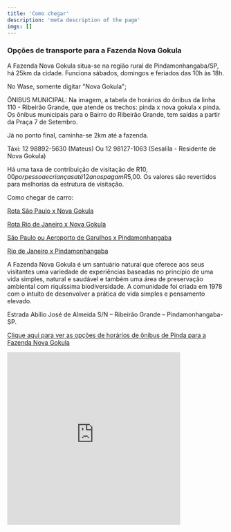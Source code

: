 ```yaml
---
title: 'Como chegar'
description: 'meta description of the page'
imgs: []
---
```

### Opções de transporte para a Fazenda Nova Gokula

A Fazenda Nova Gokula situa-se na região rural de Pindamonhangaba/SP, há 25km da cidade. Funciona sábados, domingos e feriados das 10h às 18h.

No Wase, somente digitar "Nova Gokula";

ÔNIBUS MUNICIPAL: Na imagem, a tabela de horários do ônibus da linha 110 - Ribeirão Grande, que atende os trechos: pinda x nova gokula x pinda. Os ônibus municipais para o Bairro do Ribeirão Grande, tem saídas a partir da Praça 7 de Setembro.

Já no ponto final, caminha-se 2km até a fazenda.

Táxi: 12 98892-5630 (Mateus) Ou 12 98127-1063 (Sesalila - Residente de Nova Gokula)

Há uma taxa de contribuição de visitação de R$10,00 por pessoa e crianças até 12 anos pagam R$5,00. Os valores são revertidos para melhorias da estrutura de visitação.

Como chegar de carro: 

[Rota São Paulo x Nova Gokula](https://www.google.com.br/maps/dir/São+Paulo/-22.77376,-45.45961/@-23.160563,-46.032715,401533m/data=!3m1!1e3!4m9!4m8!1m5!1m1!1s0x94ce448183a461d1:0x9ba94b08ff335bae!2m2!1d-46.6395571!2d-23.5557714!1m1!4e1)

[Rota Rio de Janeiro x Nova Gokula](https://www.google.com.br/maps/dir/Rio+de+Janeiro/-22.77376,-45.45961/@-22.9007119,-45.4726089,3143m/data=!3m1!1e3!4m30!4m29!1m25!1m1!1s0x997efe4224b50b:0xf988253c846c59ee!2m2!1d-43.1729351!2d-22.9068394!3m4!1m2!1d-45.2670077!2d-22.8756198!3s0x94ccc2d3f991d101:0x27f3d51968a7f762!3m4!1m2!1d-45.4022092!2d-22.9509784!3s0x94cce5bf18c9d623:0x4daa0a2db387883e!3m4!1m2!1d-45.3655728!2d-22.9325164!3s0x94cce612e19783bf:0x949da0e48f8f02d8!3m4!1m2!1d-45.4618819!2d-22.9779595!3s0x94ccfadb1348d909:0x76257aa9f5b7a3e4!1m1!4e1!3e0)

[São Paulo ou Aeroporto de Garulhos x Pindamonhangaba](http://passaromarron.com.br)

[Rio de Janeiro x Pindamonhangaba](https://viacaosampaio.com.br/)

A Fazenda Nova Gokula é um santuário natural que oferece aos seus visitantes uma variedade de experiências baseadas no princípio de uma vida simples, natural e saudável e também uma área de preservação ambiental com riquíssima biodiversidade. A comunidade foi criada em 1978 com o intuito de desenvolver a prática de vida simples e pensamento elevado.

Estrada Abílio José de Almeida S/N – Ribeirão Grande – Pindamonhangaba-SP.

[Clique aqui para ver as opções de horários de ônibus de Pinda para a Fazenda Nova Gokula](https://www.vivapinda.com.br/linha1/)

<div>
	<iframe src="https://www.google.com/maps/embed?pb=!1m14!1m8!1m3!1d10386.513998052435!2d-45.46882941330622!3d-22.769403826861133!3m2!1i1024!2i768!4f13.1!3m3!1m2!1s0x94cc8d6e7ee46f0f%3A0xa542f3b15b5b24e8!2sFazenda%20Nova%20Gokula!5e0!3m2!1spt-BR!2sbr!4v1699897715342!5m2!1spt-BR!2sbr" width="400" height="400" style="border:3px;" allowfullscreen="" loading="lazy" referrerpolicy="no-referrer-when-downgrade"></iframe>
</div>